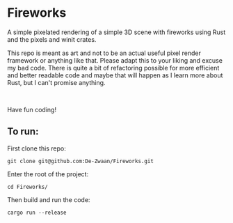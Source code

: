# Fireworks
A simple pixelated rendering of a simple 3D scene with fireworks using Rust and the pixels and winit crates.
<br>
<p>This repo is meant as art and not to be an actual useful pixel render framework or anything like that. Please adapt this to your liking and excuse my bad code.
There is quite a bit of refactoring possible for more efficient and better readable code and maybe that will happen as I learn more about Rust, but I can't promise anything.</p>
<br>
<p>Have fun coding!</p>

## To run:
<p>First clone this repo:</p>

`git clone git@github.com:De-Zwaan/Fireworks.git`

<p>Enter the root of the project:</p>

`cd Fireworks/`

<p>Then build and run the code:</p>

`cargo run --release`
